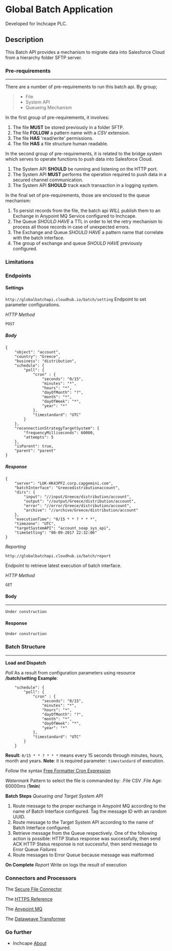 # Global Batch Application 

Developed for Inchcape PLC.


## Description

This Batch API provides a mechanism to migrate data into Salesforce Cloud from a hierarchy folder SFTP server. 


### Pre-requirements
---

There are a number of pre-requirements to run this batch api. 
By group;
> * File
> * System API
> * Queueing Mechanism


In the first group of pre-requirements, it involves:
1. The file **MUST** be stored previously in a folder SFTP.
2. The file **FOLLOW** a pattern name with a *CSV* extension.
3. The file **HAS** 'read/write' permissions.
4. The file **HAS** a file structure human readable.

In the second group of pre-requirements, it is related to the bridge system which serves to operate functions to push data into Salesforce Cloud. 
1. The System API **SHOULD** be running and listening on the HTTP port.
2. The System API **MUST** performs the operation required to push data in a secured channel communication.
3. The System API **SHOULD** track each transaction in a logging system.

In the final set of pre-requirements, those are enclosed to the queue mechanism: 
1. To persist records from the file, the batch api *WILL* publish them to an Exchange in Anypoint MQ Service configured to Inchcape.
2. The Queue *SHOULD HAVE* a TTL in order to let the retry mechanism to process all those records in case of unexpected errors. 
3. The Exchange and Queue *SHOULD HAVE* a pattern name that correlate with the batch interface. 
4. The group of exchange and queue *SHOULD HAVE* previously configured.


### Limitations


### Endpoints

#### Settings

`http://globalbatchapi.cloudhub.io/batch/setting`
Endpoint to set parameter configurations.

*HTTP Method*

`POST`

##### Body
```
{
	"object": "account",
	"country": "Greece", 
	"business": "distribution",
	"schedule": {
		"poll": {
			"cron" : {
				"seconds": "0/15",
				"minutes": "*",
				"hours": "*",
				"dayOfMonth": "?",
				"month": "*",
				"dayOfWeek": "*",
				"year": "*"
			},
			"timestandard": "UTC"
		}
	},
	"reconnectionStrategyTargetSystem": {
		"frequencyMilliseconds": 60000,
		"attempts": 5
	},
	"isParent": true,
	"parent": "parent"
}
```

##### Response
```
{
    "server": "LUK-HK43PF2.corp.capgemini.com",
    "batchInterface": "Greecedistributionaccount",
    "dirs": {
        "input": "//input/Greece/distribution/account",
        "output": "//output/Greece/distribution/account",
        "error": "//error/Greece/distribution/account",
        "archive": "//archive/Greece/distribution/account"
    },
    "executionTime": "0/15 * * ? * * *",
    "timezone": "UTC",
    "targetSystemAPI": "account_soap_sys_api",
    "timeSetting": "08-09-2017 22:32:06"
}
```

*Reporting*

`http://globalbatchapi.cloudhub.io/batch/report`

Endpoint to retrieve latest execution of batch interface.

*HTTP Method*

`GET`

#### Body
---
```
Under construction
```

#### Response
```
Under construction
```
### Batch Structure
---
**Load and Dispatch**

*Poll*
As a result from configuration parameters using resource **/batch/setting**
**Example**: 
```
	"schedule": {
		"poll": {
			"cron" : {
				"seconds": "0/15",
				"minutes": "*",
				"hours": "*",
				"dayOfMonth": "?",
				"month": "*",
				"dayOfWeek": "*",
				"year": "*"
			},
			"timestandard": "UTC"
		}
	}
```
**Result**:
`0/15 * * ? * * *`
means every 15 seconds through minutes, hours, month and years. **Note**: it is required parameter: `timestandard` of execution.

Follow the syntax [Free Formatter Cron Expression](https://www.freeformatter.com/cron-expression-generator-quartz.html) 

*Watermark*
Pattern to select the file is commanded by: 
.File CSV 
.File Age: 60000ms (**1min**)


**Batch Steps**
*Queueing and Target System API*
1. Route message to the proper exchange in Anypoint MQ according to the name of Batch Interface configured.
Tag the message ID with an random UUID. 
2. Route message to the Target System API according to the name of Batch Interface configured.
3. Retrieve message from the Queue respectively. One of the following action is possible: 
	HTTP Status response was successfully, then send ACK
	HTTP Status response is not successful, then send message to Error Queue
*Failures*
1. Route messages to Error Queue because message was malformed


**On Complete**
*Report*
Write on logs the result of execution

### Connectors and Processors  

The [Secure File Connector](https://docs.mulesoft.com/mule-user-guide/v/3.8/sftp-connector)

The [HTTPS Reference](https://docs.mulesoft.com/api-manager/https-reference)

The [Anypoint MQ](https://docs.mulesoft.com/anypoint-mq/)

The [Dataweave Transformer](https://docs.mulesoft.com/mule-user-guide/v/3.8/dataweave)


### Go further ###

- Inchcape [About](https://www.inchcape.co.uk/about-us/) 